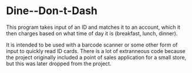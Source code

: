 Dine--Don-t-Dash
================

This program takes input of an ID and matches it to an account, which it then charges based on what time of day it is (breakfast, lunch, dinner).

It is intended to be used with a barcode scanner or some other form of input to quickly read ID cards.
There is a lot of extranneous code because the project originally included a point of sales application for a small store, but this was later dropped from the project.

